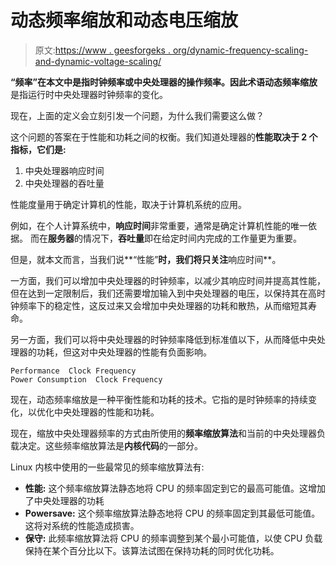 # 动态频率缩放和动态电压缩放

> 原文:[https://www . geesforgeks . org/dynamic-frequency-scaling-and-dynamic-voltage-scaling/](https://www.geeksforgeeks.org/dynamic-frequency-scaling-and-dynamic-voltage-scaling/)

**“频率”**在本文中是指时钟频率或中央处理器的操作频率。因此术语**动态频率缩放**是指运行时中央处理器时钟频率的变化。

现在，上面的定义会立刻引发一个问题，为什么我们需要这么做？

这个问题的答案在于性能和功耗之间的权衡。我们知道处理器的**性能取决于 **2 个指标**，它们是:**

1.  中央处理器响应时间
2.  中央处理器的吞吐量

性能度量用于确定计算机的性能，取决于计算机系统的应用。

例如，在个人计算系统中，**响应时间**非常重要，通常是确定计算机性能的唯一依据。
而在**服务器**的情况下，**吞吐量**即在给定时间内完成的工作量更为重要。

但是，就本文而言，当我们说**“性能”**时，我们将只关注**响应时间**。

一方面，我们可以增加中央处理器的时钟频率，以减少其响应时间并提高其性能，但在达到一定限制后，我们还需要增加输入到中央处理器的电压，以保持其在高时钟频率下的稳定性，这反过来又会增加中央处理器的功耗和散热，从而缩短其寿命。

另一方面，我们可以将中央处理器的时钟频率降低到标准值以下，从而降低中央处理器的功耗，但这对中央处理器的性能有负面影响。

```
Performance  Clock Frequency                
Power Consumption  Clock Frequency
```

现在，动态频率缩放是一种平衡性能和功耗的技术。它指的是时钟频率的持续变化，以优化中央处理器的性能和功耗。

现在，缩放中央处理器频率的方式由所使用的**频率缩放算法**和当前的中央处理器负载决定。这些频率缩放算法是**内核代码**的一部分。

Linux 内核中使用的一些最常见的频率缩放算法有:

*   **性能:**
    这个频率缩放算法静态地将 CPU 的频率固定到它的最高可能值。这增加了中央处理器的功耗
*   **Powersave:**
    这个频率缩放算法静态地将 CPU 的频率固定到其最低可能值。这将对系统的性能造成损害。
*   **保守:**
    此频率缩放算法将 CPU 的频率调整到某个最小可能值，以使 CPU 负载保持在某个百分比以下。该算法试图在保持功耗的同时优化功耗。